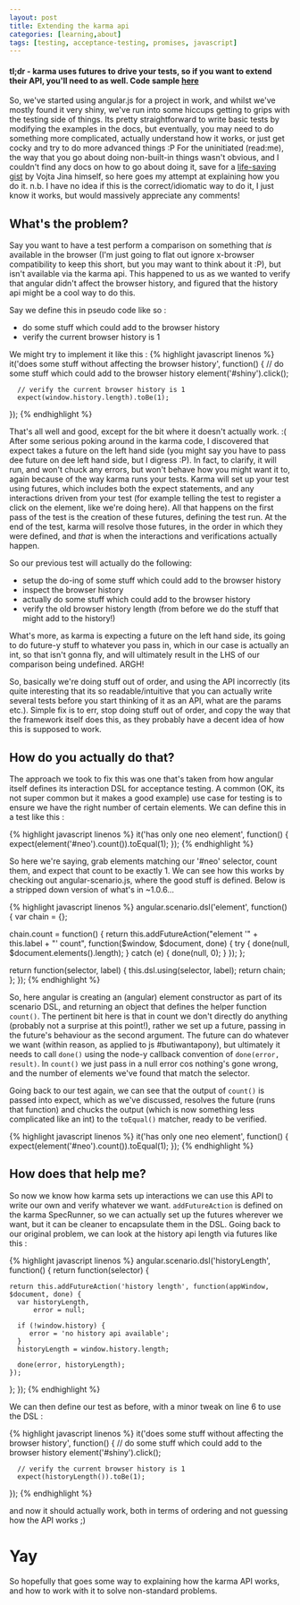 ```yaml
---
layout: post
title: Extending the karma api
categories: [learning,about]
tags: [testing, acceptance-testing, promises, javascript]
---
```


#### tl;dr - karma uses futures to drive your tests, so if you want to extend their API, you'll need to as well. Code sample [here](#howdoesthathelp)

So, we've started using angular.js for a project in work, and whilst we've mostly found it very shiny, we've run into some hiccups getting to grips with the testing side of things. Its pretty straightforward to write basic tests by modifying the examples in the docs, but eventually, you may need to do something more complicated, actually understand how it works, or just get cocky and try to do more advanced things :P For the uninitiated (read:me), the way that you go about doing non-built-in things wasn't obvious, and I couldn't find any docs on how to go about doing it, save for a [life-saving gist](https://gist.github.com/vojtajina/1840093) by Vojta Jina himself, so here goes my attempt at explaining how you do it. n.b. I have no idea if this is the correct/idiomatic way to do it, I just know it works, but would massively appreciate any comments!

## What's the problem? <a name="wat"></a>
Say you want to have a test perform a comparison on something that *is* available in the browser (I'm just going to flat out ignore x-browser compatibility to keep this short, but you may want to think about it :P), but isn't available via the karma api. This happened to us as we wanted to verify that angular didn't affect the browser history, and figured that the history api might be a cool way to do this. 

Say we define this in pseudo code like so :

* do some stuff which could add to the browser history
* verify the current browser history is 1

We might try to implement it like this : 
{% highlight javascript linenos %}
it('does some stuff without affecting the browser history', function() {
      // do some stuff which could add to the browser history
      element('#shiny').click();

      // verify the current browser history is 1
      expect(window.history.length).toBe(1);
});
{% endhighlight %}

That's all well and good, except for the bit where it doesn't actually work. :( After some serious poking around in the karma code, I discovered that expect takes a future on the left hand side (you might say you have to pass dee future on dee left hand side, but I digress :P). In fact, to clarify, it will run, and won't chuck any errors, but won't behave how you might want it to, again because of the way karma runs your tests. Karma will set up your test using futures, which includes both the expect statements, and any interactions driven from your test (for example telling the test to register a click on the element, like we're doing here). All that happens on the first pass of the test is the creation of these futures, defining the test run. At the end of the test, karma will resolve those futures, in the order in which they were defined, and *that* is when the interactions and verifications actually happen.

So our previous test will actually do the following:

* setup the do-ing of some stuff which could add to the browser history
* inspect the browser history
* actually do some stuff which could add to the browser history
* verify the old browser history length (from before we do the stuff that might add to the history!)

What's more, as karma is expecting a future on the left hand side, its going to do future-y stuff to whatever you pass in, which in our case is actually an int, so that isn't gonna fly, and will ultimately result in the LHS of our comparison being undefined. ARGH!

So, basically we're doing stuff out of order, and using the API incorrectly (its quite interesting that its so readable/intuitive that you can actually write several tests before you start thinking of it as an API, what are the params etc.). Simple fix is to err, stop doing stuff out of order, and copy the way that the framework itself does this, as they probably have a decent idea of how this is supposed to work.

## How do you actually do that? <a name="how"></a>

The approach we took to fix this was one that's taken from how angular itself defines its interaction DSL for acceptance testing. A common (OK, its not super common but it makes a good example) use case for testing is to ensure we have the right number of certain elements. We can define this in a test like this :

{% highlight javascript linenos %}
    it('has only one neo element', function() {
        expect(element('#neo').count()).toEqual(1);
    });
{% endhighlight %}

So here we're saying, grab elements matching our '#neo' selector, count them, and expect that count to be exactly 1. We can see how this works by checking out angular-scenario.js, where the good stuff is defined. Below is a stripped down version of what's in ~1.0.6...

{% highlight javascript linenos %}
angular.scenario.dsl('element', function() {
  var chain = {};

  chain.count = function() {
    return this.addFutureAction("element '" + this.label + "' count", function($window, $document, done) {
      try {
        done(null, $document.elements().length);
      } catch (e) {
        done(null, 0);
      }
    });
  };

  return function(selector, label) {
    this.dsl.using(selector, label);
    return chain;
  };
});
{% endhighlight %}

So, here angular is creating an (angular) element constructor as part of its scenario DSL, and returning an object that defines the helper function `count()`. The pertinent bit here is that in count we don't directly do anything (probably not a surprise at this point!), rather we set up a future, passing in the future's behaviour as the second argument. The future can do whatever we want (within reason, as applied to js #butiwantapony), but ultimately it needs to call `done()` using the node-y callback convention of `done(error, result)`. In `count()` we just pass in a null error cos nothing's gone wrong, and the number of elements we've found that match the selector. 

Going back to our test again, we can see that the output of `count()` is passed into expect, which as we've discussed, resolves the future (runs that function) and chucks the output (which is now something less complicated like an int) to the `toEqual()` matcher, ready to be verified.

{% highlight javascript linenos %}
    it('has only one neo element', function() {
        expect(element('#neo').count()).toEqual(1);
    });
{% endhighlight %}

## How does that help me? <a name="howdoesthathelp"></a>

So now we know how karma sets up interactions we can use this API to write our own and verify whatever we want. `addFutureAction` is defined on the karma SpecRunner, so we can actually set up the futures wherever we want, but it can be cleaner to encapsulate them in the DSL. Going back to our original problem, we can look at the history api length via futures like this :

{% highlight javascript linenos %}
angular.scenario.dsl('historyLength', function() {
  return function(selector) {

    return this.addFutureAction('history length', function(appWindow, $document, done) {
      var historyLength,
          error = null;

      if (!window.history) {
         error = 'no history api available';
      }
      historyLength = window.history.length;
 
      done(error, historyLength);
    });
  };
});
{% endhighlight %}

We can then define our test as before, with a minor tweak on line 6 to use the DSL :

{% highlight javascript linenos %}
it('does some stuff without affecting the browser history', function() {
      // do some stuff which could add to the browser history
      element('#shiny').click();

      // verify the current browser history is 1
      expect(historyLength()).toBe(1);
});
{% endhighlight %}

and now it should actually work, both in terms of ordering and not guessing how the API works ;)

# Yay <a name="yay"></a>

So hopefully that goes some way to explaining how the karma API works, and how to work with it to solve non-standard problems. 
